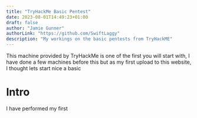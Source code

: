 ```yaml
---
title: "TryHackMe Basic Pentest"
date: 2023-08-01T14:49:23+01:00
draft: false
author: "Jamie Gunner"
authorLink: "https://github.com/SwiftLaggy"
description: "My workings on the basic pentests from TryHackME"
---
```

This machine provided by TryHackMe is one of the first you will start with, I have done a few machines before this but as my first upload to this website, I thought lets start nice a basic <br/>
# Intro
I have performed my first 
